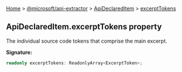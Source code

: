 [Home](./index) &gt; [@microsoft/api-extractor](./api-extractor.md) &gt; [ApiDeclaredItem](./api-extractor.apideclareditem.md) &gt; [excerptTokens](./api-extractor.apideclareditem.excerpttokens.md)

## ApiDeclaredItem.excerptTokens property

The individual source code tokens that comprise the main excerpt.

<b>Signature:</b>

```typescript
readonly excerptTokens: ReadonlyArray<ExcerptToken>;
```
